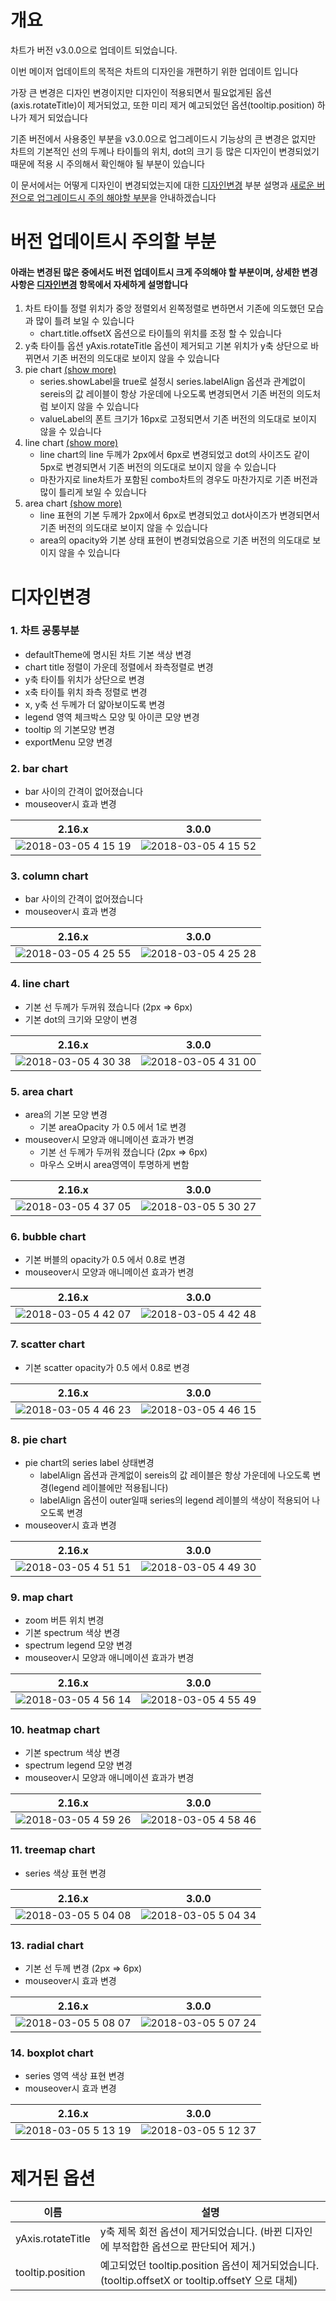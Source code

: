 
# 개요
 차트가 버전 v3.0.0으로 업데이트 되었습니다.

이번 메이저 업데이트의 목적은 차트의 디자인을 개편하기 위한 업데이트 입니다

가장 큰 변경은 디자인 변경이지만 디자인이 적용되면서 필요없게된 옵션(axis.rotateTitle)이 제거되었고, 또한 미리 제거 예고되었던 옵션(tooltip.position) 하나가 제거 되었습니다

기존 버전에서 사용중인 부분을 v3.0.0으로 업그레이드시 기능상의 큰 변경은 없지만 차트의 기본적인 선의 두께나 타이틀의 위치, dot의 크기 등 많은 디자인이 변경되었기 때문에 적용 시 주의해서 확인해야 될 부분이 있습니다

이 문서에서는 어떻게 디자인이 변경되었는지에 대한 [디자인변경](#디자인변경) 부분 설명과 [새로운 버전으로 업그레이드시 주의 해야할 부분](#버전-업데이트시-주의할-부분)을 안내하겠습니다

# 버전 업데이트시 주의할 부분
#### 아래는 변경된 많은 중에서도 버전 업데이트시 크게 주의해야 할 부분이며, 상세한 변경사항은 [디자인변경](#디자인변경) 항목에서 자세하게 설명합니다

1. 차트 타이틀 정렬 위치가 중앙 정렬외서 왼쪽정렬로 변하면서 기존에 의도했던 모습과 많이 틀려 보일 수 있습니다
    - chart.title.offsetX 옵션으로 타이틀의 위치를 조정 할 수 있습니다
2. y축 타이틀 옵션 yAxis.rotateTitle 옵션이 제거되고 기본 위치가 y축 상단으로 바뀌면서 기존 버전의 의도대로 보이지 않을 수 있습니다
3. pie chart [(show more)](#8-pie-chart)
    - series.showLabel을 true로 설정시 series.labelAlign 옵션과 관계없이 sereis의 값 레이블이 항상 가운데에 나오도록 변경되면서 기존 버전의 의도처럼 보이지 않을 수 있습니다
    - valueLabel의 폰트 크기가 16px로 고정되면서 기존 버전의 의도대로 보이지 않을 수 있습니다
4. line chart [(show more)](#4-line-chart)
    - line chart의 line 두께가 2px에서 6px로 변경되었고 dot의 사이즈도 같이 5px로 변경되면서 기존 버전의 의도대로 보이지 않을 수 있습니다
    - 마찬가지로 line차트가 포함된 combo차트의 경우도 마찬가지로 기존 버전과 많이 틀리게 보일 수 있습니다
5. area chart [(show more)](#5-area-chart)
    - line 표현의 기본 두께가 2px에서 6px로 변경되었고 dot사이즈가 변경되면서 기존 버전의 의도대로 보이지 않을 수 있습니다
    - area의 opacity와 기본 상태 표현이 변경되었음으로 기존 버전의 의도대로 보이지 않을 수 있습니다


# 디자인변경
### 1. 차트 공통부분

- defaultTheme에 명시된 차트 기본 색상 변경
- chart title 정렬이 가운데 정렬에서 좌측정렬로 변경
- y축 타이틀 위치가 상단으로 변경
- x축 타이틀 위치 좌측 정렬로 변경
- x, y축 선 두께가 더 얇아보이도록 변경
- legend 영역 체크박스 모양 및 아이콘 모양 변경
- tooltip 의 기본모양 변경
- exportMenu 모양 변경

### 2. bar chart
- bar 사이의 간격이 없어졌습니다
- mouseover시 효과 변경

| 2.16.x | 3.0.0 |
| --- | --- |
|![2018-03-05 4 15 19](https://user-images.githubusercontent.com/35218826/36961894-9bf5a18c-2090-11e8-8281-489824fe1aa2.png)|![2018-03-05 4 15 52](https://user-images.githubusercontent.com/35218826/36961899-a2a99470-2090-11e8-9663-7d4014435656.png)|


### 3. column chart
- bar 사이의 간격이 없어졌습니다
- mouseover시 효과 변경

| 2.16.x | 3.0.0 |
| --- | --- |
|![2018-03-05 4 25 55](https://user-images.githubusercontent.com/35218826/36962203-ef9d75fc-2091-11e8-9e2d-866ac2e6a9b8.png)|![2018-03-05 4 25 28](https://user-images.githubusercontent.com/35218826/36962206-f201ecb0-2091-11e8-87af-5f95e22efbc1.png)|


### 4. line chart
- 기본 선 두께가 두꺼워 졌습니다 (2px => 6px)
- 기본 dot의 크기와 모양이 변경

| 2.16.x | 3.0.0 |
| --- | --- |
|![2018-03-05 4 30 38](https://user-images.githubusercontent.com/35218826/36962387-b77d8c10-2092-11e8-86c0-fc3b637ce869.png)|![2018-03-05 4 31 00](https://user-images.githubusercontent.com/35218826/36962392-bae57408-2092-11e8-8ea9-473100d55f90.png)|



### 5. area chart
- area의 기본 모양 변경
  - 기본 areaOpacity 가 0.5 에서 1로 변경
- mouseover시 모양과 애니메이션 효과가 변경
  - 기본 선 두께가 두꺼워 졌습니다 (2px => 6px)
  - 마우스 오버시 area영역이 투명하게 변함
  
| 2.16.x | 3.0.0 |
| --- | --- |
|![2018-03-05 4 37 05](https://user-images.githubusercontent.com/35218826/36962641-b7aefe20-2093-11e8-9a13-88e7e77f9ad0.png)|![2018-03-05 5 30 27](https://user-images.githubusercontent.com/35218826/36964733-edee994e-209a-11e8-90c8-4d43656bb45a.png)|

### 6. bubble chart
- 기본 버블의 opacity가 0.5 에서 0.8로 변경
- mouseover시 모양과 애니메이션 효과가 변경

| 2.16.x | 3.0.0 |
| --- | --- |
|![2018-03-05 4 42 07](https://user-images.githubusercontent.com/35218826/36962792-50b48ed2-2094-11e8-9f77-dd9db1401ac1.png)|![2018-03-05 4 42 48](https://user-images.githubusercontent.com/35218826/36962793-50e40b58-2094-11e8-9a73-c1ebf1d6d7e1.png)|


### 7. scatter chart
- 기본 scatter opacity가 0.5 에서 0.8로 변경

| 2.16.x | 3.0.0 |
| --- | --- |
|![2018-03-05 4 46 23](https://user-images.githubusercontent.com/35218826/36962935-c969acea-2094-11e8-9f15-e6bfbb1804c8.png)|![2018-03-05 4 46 15](https://user-images.githubusercontent.com/35218826/36962934-c92bde4c-2094-11e8-817d-8bcc1c4b806a.png)|




### 8. pie chart
- pie chart의 series label 상태변경
  - labelAlign 옵션과 관계없이 sereis의 값 레이블은 항상 가운데에 나오도록 변경(legend 레이블에만 적용됩니다)
  - labelAlign 옵션이 outer일때 series의 legend 레이블의 색상이 적용되어 나오도록 변경
- mouseover시 효과 변경

| 2.16.x | 3.0.0 |
| --- | --- |
|![2018-03-05 4 51 51](https://user-images.githubusercontent.com/35218826/36963176-89fb9414-2095-11e8-85ef-b16e2e7262ea.png)|![2018-03-05 4 49 30](https://user-images.githubusercontent.com/35218826/36963091-474d9da6-2095-11e8-814d-26f6a387336b.png)|



### 9. map chart
- zoom 버튼 위치 변경
- 기본 spectrum 색상 변경
- spectrum legend 모양 변경
- mouseover시 모양과 애니메이션 효과가 변경

| 2.16.x | 3.0.0 |
| --- | --- |
|![2018-03-05 4 56 14](https://user-images.githubusercontent.com/35218826/36963345-29aba7ba-2096-11e8-8566-6251d77f9dda.png)|![2018-03-05 4 55 49](https://user-images.githubusercontent.com/35218826/36963344-295d8972-2096-11e8-886f-c77d71b20407.png)|


### 10. heatmap chart
- 기본 spectrum 색상 변경
- spectrum legend 모양 변경
- mouseover시 모양과 애니메이션 효과가 변경

| 2.16.x | 3.0.0 |
| --- | --- |
|![2018-03-05 4 59 26](https://user-images.githubusercontent.com/35218826/36963476-b0b7cbc6-2096-11e8-9df7-4a3e98691e48.png)|![2018-03-05 4 58 46](https://user-images.githubusercontent.com/35218826/36963475-b076c45a-2096-11e8-9ee8-19b397a67f77.png)|



### 11. treemap chart
- series 색상 표현 변경

| 2.16.x | 3.0.0 |
| --- | --- |
|![2018-03-05 5 04 08](https://user-images.githubusercontent.com/35218826/36963617-52fcc4ae-2097-11e8-8056-201fca1082a8.png)|![2018-03-05 5 04 34](https://user-images.githubusercontent.com/35218826/36963618-532d7522-2097-11e8-9139-390c49dc5a31.png)|




### 13. radial chart
- 기본 선 두께 변경 (2px => 6px)
- mouseover시 효과 변경

| 2.16.x | 3.0.0 |
| --- | --- |
|![2018-03-05 5 08 07](https://user-images.githubusercontent.com/35218826/36963764-e04ce546-2097-11e8-9289-3fb0e6f21ed0.png)|![2018-03-05 5 07 24](https://user-images.githubusercontent.com/35218826/36963763-e01eb572-2097-11e8-8b15-b95ca56d66f9.png)|



### 14. boxplot chart
- series 영역 색상 표현 변경
- mouseover시 효과 변경

| 2.16.x | 3.0.0 |
| --- | --- |
|![2018-03-05 5 13 19](https://user-images.githubusercontent.com/35218826/36963975-93d36fea-2098-11e8-8ad7-23fe4085f74b.png)|![2018-03-05 5 12 37](https://user-images.githubusercontent.com/35218826/36963974-93a45750-2098-11e8-859f-d13b84db798c.png)|


# 제거된 옵션
| 이름 | 설명 |
| --- | --- |
| yAxis.rotateTitle | y축 제목 회전 옵션이 제거되었습니다. (바뀐 디자인에 부적합한 옵션으로 판단되어 제거.)|
| tooltip.position | 예고되었던 tooltip.position 옵션이 제거되었습니다. (tooltip.offsetX or tooltip.offsetY 으로 대체) |
